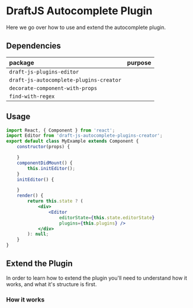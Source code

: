 # DraftJS Autocomplete Plugin

Here we go over how to use and extend the autocomplete plugin.

## Dependencies

|package|purpose|
|:-|:-|
|`draft-js-plugins-editor`||
|`draft-js-autocomplete-plugins-creator`||
|`decorate-component-with-props`||
|`find-with-regex`||

## Usage

```jsx
import React, { Component } from 'react';
import Editor from 'draft-js-autocomplete-plugins-creator';
export default class MyExample extends Component {
    constructor(props) {

    }
    componentDidMount() {
        this.initEditor();
    }
    initEditor() {

    }
    render() {
        return this.state ? (
            <div>
                <Editor
                    editorState={this.state.editorState}
                    plugins={this.plugins} />
            </div>
        ): null;
    }
}
```

## Extend the Plugin

In order to learn how to extend the plugin you'll need to understand how it works, and what it's structure is first.

### How it works

